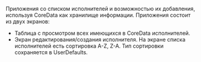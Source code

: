   Приложения со списком исполнителей и возможностью их добавления,
 используя CoreData как хранилище информации. 
 Приложения состоит из двух экранов: 
- Таблица с просмотром всех имеющихся в CoreData исполнителей.  
- Экран редактирования/создания исполнителя.
 На экране списка исполнителей есть сортировка A-Z, Z-A. Тип сортировки сохраняется в UserDefaults.
